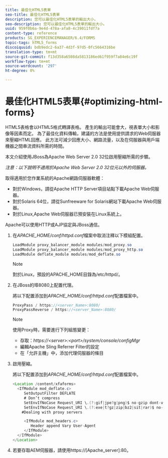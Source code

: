 ```yaml
---
title: 最佳化HTML5表單
seo-title: 最佳化HTML5表單
description: 您可以最佳化HTML5表單的輸出大小。
seo-description: 您可以最佳化HTML5表單的輸出大小。
uuid: 959f0b6a-9e4d-478a-afa8-4c39011fdf7a
content-type: reference
products: SG_EXPERIENCEMANAGER/6.4/FORMS
topic-tags: hTML5_forms
discoiquuid: bdb9edc2-6a37-4d3f-97d5-0fc5664316be
translation-type: tm+mt
source-git-commit: f13d358a6508da5813186ed61f959f7a84e6c19f
workflow-type: tm+mt
source-wordcount: '297'
ht-degree: 0%

---
```



# 最佳化HTML5表單{#optimizing-html-forms}

HTML5表格會以HTML5格式轉譯表格。 產生的輸出可能會大，視表單大小和影像等因素而定。 為了最佳化資料傳輸，建議的方法是使用提供請求的Web伺服器來壓縮HTML回應。 此方法可減少回應大小、網路流量，以及在伺服器與用戶端機器之間串流資料所需的時間。

本文介紹使用JBoss為Apache Web Server 2.0 32位啟用壓縮所需的步驟。

*注意：以下說明不適用於Apache Web Server 2.0 32位元以外的伺服器。*

取得適用於您作業系統的Apache網路伺服器軟體：

* 對於Windows，請從Apache HTTP Server項目站點下載Apache Web伺服器。
* 對於Solaris 64位，請從Sunfreeware for Solaris網站下載Apache Web伺服器。
* 對於Linux,Apache Web伺服器已預安裝在Linux系統上。

Apache可以使用HTTP或AJP協定與JBoss通信。

1. 在&#x200B;*APACHE_HOME/conf/httpd.conf*&#x200B;檔案中取消注釋以下模組配置。

   ```java
   LoadModule proxy_balancer_module modules/mod_proxy.so
   LoadModule proxy_balancer_module modules/mod_proxy_http.so
   LoadModule deflate_module modules/mod_deflate.so
   ```

   >[!NOTE]
   >
   >對於Linux，預設的APACHE_HOME目錄為/etc/httpd/。

1. 在JBoss的埠8080上配置代理。

   將以下配置添加到&#x200B;*APACHE_HOME/conf/httpd.conf*&#x200B;配置檔案中。

   ```java
   ProxyPass / https://<server_Name>:8080/
   ProxyPassReverse / https://<server_Name>:8080/
   ```

   >[!NOTE]
   >
   >使用Proxy時，需要進行下列組態變更：
   > 
   >* 存取：*https://&lt;server>:&lt;port>/system/console/configMgr*
   * 編輯Apache Sling Referrer Filter的設定
   * 在「允許主機」中，添加代理伺服器的條目


1. 啟用壓縮。

   將以下配置添加到&#x200B;*APACHE_HOME/conf/httpd.conf*&#x200B;配置檔案中。

   ```java
   <Location /content/xfaforms>
     <IfModule mod_deflate.c>
        SetOutputFilter DEFLATE
        # Don’t compress
        SetEnvIfNoCase Request_URI \.(?:gif|jpe?g|png)$ no-gzip dont-vary
        SetEnvIfNoCase Request_URI \.(?:exe|t?gz|zip|bz2|sit|rar)$ no-gzip dont-vary
       #Dealing with proxy servers
   
        <IfModule mod_headers.c>
           Header append Vary User-Agent
        </IfModule>
     </IfModule>
   </Location>
   ```

1. 若要存取AEM伺服器，請使用https://[Apache_server]:80。

